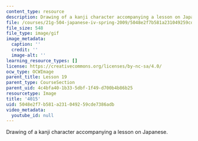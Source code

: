 ```yaml
---
content_type: resource
description: Drawing of a kanji character accompanying a lesson on Japanese.
file: /courses/21g-504-japanese-iv-spring-2009/5048e2f7b581a231049259cde7386adb_4015.gif
file_size: 548
file_type: image/gif
image_metadata:
  caption: ''
  credit: ''
  image-alt: ''
learning_resource_types: []
license: https://creativecommons.org/licenses/by-nc-sa/4.0/
ocw_type: OCWImage
parent_title: Lesson 19
parent_type: CourseSection
parent_uid: 4c4bfa40-1b33-5dbf-1f49-d700b4b86b25
resourcetype: Image
title: '4015'
uid: 5048e2f7-b581-a231-0492-59cde7386adb
video_metadata:
  youtube_id: null
---
```

Drawing of a kanji character accompanying a lesson on Japanese.